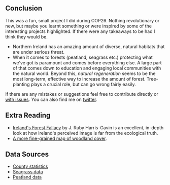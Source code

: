  
## Conclusion 

This was a fun, small project I did during COP26. Nothing revolutionary or new, but maybe you learnt something or were inspired by some of the interesting projects highlighted.
If there were any takeaways to be had I think they would be. 

 - Northern Ireland has an amazing amount of diverse, natural habitats that are under serious threat.
 - When it comes to forests (peatland, seagrass etc.) protecting what we've got is paramount and comes before everything else. A large part of that comes down to education and engaging local communities with the natural world. Beyond this, *natural regeneration* seems to be the most long-term, effective way to increase the amount of forest. Tree-planting plays a crucial role, but can go wrong fairly easily.
 
If there are any mistakes or suggestions feel free to contribute directly or [with issues](https://github.com/patricoferris/ni-forests). You can also find me on [twitter](https://twitter.com/patricoferris).

## Extra Reading

 - [Ireland's Forest Fallacy](https://young-lab.eemb.ucsb.edu/sites/default/files/2021-07/project_muse_776999.pdf) by J. Ruby Harris-Gavin
   is an excellent, in-depth look at how Ireland's perceived image is far from the ecological truth.
 - [A more fine-grained map of woodland cover](https://www.daera-ni.gov.uk/sites/default/files/publications/daera/Map%20of%20forest%20and%20woodland%20cover%20in%20Northern%20Ireland%202020%20v1.1.pdf).
## Data Sources

 - [County statistics](https://www.daera-ni.gov.uk/publications/woodland-register)
 - [Seagrass data](https://www.opendatani.gov.uk/dataset/subtidal-and-intertidal-seagrass-beds)
 - [Peatland data](https://www.opendatani.gov.uk/dataset/priorityhabitats_peatland)